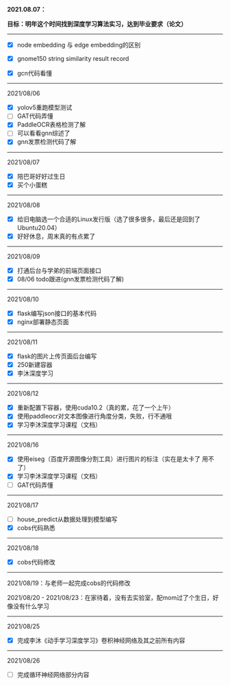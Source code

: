 **2021.08.07：**

**目标：明年这个时间找到深度学习算法实习，达到毕业要求（论文）**

<hr>

- [x] node embedding 与 edge embedding的区别
- [x] gnome150 string similarity result record 

- [x] gcn代码看懂

<hr>

2021/08/06
- [x] yolov5重跑模型测试
- [ ] GAT代码弄懂
- [x] PaddleOCR表格检测了解
- [ ] 可以看看gnn综述了
- [x] gnn发票检测代码了解

<hr>

2021/08/07
- [x] 陪巴哥好好过生日
- [x] 买个小蛋糕

<hr>
2021/08/08

- [x] 给旧电脑选一个合适的Linux发行版（选了很多很多，最后还是回到了Ubuntu20.04）
- [x] 好好休息，周末真的有点累了 

<hr>
2021/08/09

- [x] 打通后台与学弟的前端页面接口
- [x] 08/06 todo跟进(gnn发票检测代码了解)

<hr>
2021/08/10

- [x] flask编写json接口的基本代码
- [x] nginx部署静态页面 

<hr>
2021/08/11

- [x] flask的图片上传页面后台编写
- [x] 250新建容器
- [x] 李沐深度学习

<hr>
2021/08/12

- [x] 重新配置下容器，使用cuda10.2（真的累，花了一个上午）
- [x] 使用paddleocr对文本图像进行角度分类，失败，行不通哦
- [x] 学习李沐深度学习课程（文档） 

<hr>
2021/08/16

- [x] 使用eiseg（百度开源图像分割工具）进行图片的标注（实在是太卡了 用不了）
- [x] 学习李沐深度学习课程（文档）
- [ ] GAT代码弄懂

<hr>
2021/08/17

- [ ] house_predict从数据处理到模型编写
- [x] cobs代码熟悉

<hr>
2021/08/18

- [x] cobs代码修改

<hr>
2021/08/19：与老师一起完成cobs的代码修改 

2021/08/20 - 2021/08/23：在家待着，没有去实验室，配mom过了个生日，好像没有什么学习

<hr>
2021/08/25

- [x] 完成李沐《动手学习深度学习》卷积神经网络及其之前所有内容

<hr>
2021/08/26

- [ ] 完成循环神经网络部分内容